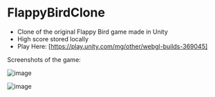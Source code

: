 # FlappyBirdClone
- Clone of the original Flappy Bird game made in Unity
- High score stored locally
- Play Here:
[https://play.unity.com/mg/other/webgl-builds-369045]

Screenshots of the game:

![image](https://github.com/HaraldsU/FlappyBirdClone/assets/108159222/1bd2cb76-a640-488c-9d2c-e922c97d7494)

![image](https://github.com/HaraldsU/FlappyBirdClone/assets/108159222/4f323e06-c4d5-47b3-8bb0-52400266cf6a)

